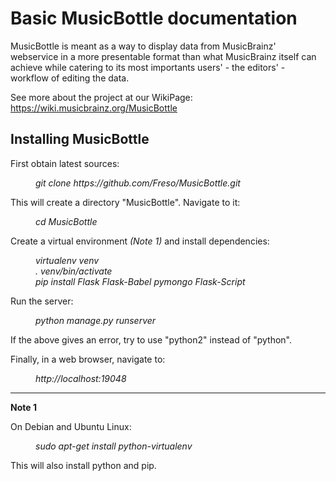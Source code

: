 Basic MusicBottle documentation
===============================

MusicBottle is meant as a way to display data from MusicBrainz' webservice in a
more presentable format than what MusicBrainz itself can achieve while catering
to its most importants users' - the editors' - workflow of editing the data.

See more about the project at our WikiPage:
https://wiki.musicbrainz.org/MusicBottle

Installing MusicBottle
----------------------

First obtain latest sources:

<i><dl>
<dd>git clone https://github.com/Freso/MusicBottle.git</dd>
</dl></i>

This will create a directory "MusicBottle". Navigate to it:

<i><dl>
<dd>cd MusicBottle</dd>
</dl></i>

Create a virtual environment *(Note 1)* and install dependencies:
<i><dl>
<dd>virtualenv venv</dd>
<dd>. venv/bin/activate</dd>
<dd>pip install Flask Flask-Babel pymongo Flask-Script</dd>
</dl></i>
Run the server:
<i><dl>
<dd>python manage.py runserver</dd>
</dl></i>

If the above gives an error, try to use "python2" instead of "python".

Finally, in a web browser, navigate to:
<i><dl>
<dd>http://localhost:19048</dd>
</dl></i>

---

**Note 1**

On Debian and Ubuntu Linux:
<i><dl>
<dd>sudo apt-get install python-virtualenv</dd>
</dl></i>

This will also install python and pip.
